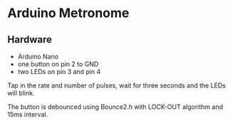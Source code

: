 # Arduino Metronome

## Hardware

* Arduino Nano
* one button on pin 2 to GND
* two LEDs on pin 3 and pin 4

Tap in the rate and number of pulses, wait for three seconds and the LEDs will blink.

The button is debounced using Bounce2.h with LOCK-OUT algorithm and 15ms interval.
